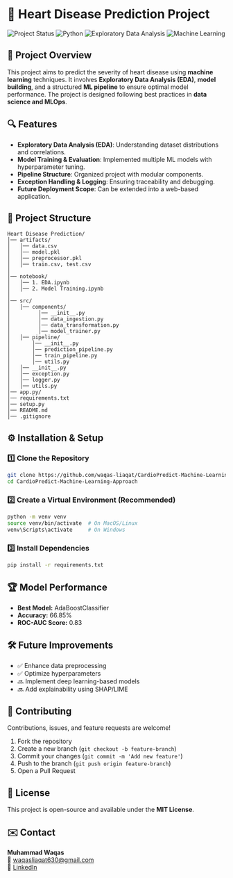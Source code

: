 # 🏥 Heart Disease Prediction Project

![Project Status](https://img.shields.io/badge/Status-In%20Development-yellow)
![Python](https://img.shields.io/badge/Python-3.8%2B-blue)
![Exploratory Data Analysis](https://img.shields.io/badge/Exploratory%20Data%20Analysis-Insightful-blue)
![Machine Learning](https://img.shields.io/badge/Machine%20Learning-Supervised-green)

## 📌 Project Overview
This project aims to predict the severity of heart disease using **machine learning** techniques. It involves **Exploratory Data Analysis (EDA)**, **model building**, and a structured **ML pipeline** to ensure optimal model performance. The project is designed following best practices in **data science and MLOps**.

## 🔍 Features
- **Exploratory Data Analysis (EDA)**: Understanding dataset distributions and correlations.
- **Model Training & Evaluation**: Implemented multiple ML models with hyperparameter tuning.
- **Pipeline Structure**: Organized project with modular components.
- **Exception Handling & Logging**: Ensuring traceability and debugging.
- **Future Deployment Scope**: Can be extended into a web-based application.

## 📁 Project Structure
```
Heart Disease Prediction/
│── artifacts/           
│   │── data.csv      
│   │── model.pkl        
│   │── preprocessor.pkl 
│   │── train.csv, test.csv 
│
│── notebook/            
│   │── 1. EDA.ipynb
│   │── 2. Model Training.ipynb
│
│── src/               
│   │── components/     
│         │── __init__.py
│         │── data_ingestion.py
│         │── data_transformation.py
│         │── model_trainer.py 
│   │── pipeline/      
│       │── __init__.py 
│       │── prediction_pipeline.py     
│       │── train_pipeline.py
│       │── utils.py        
│   │── __init__.py 
│   │── exception.py    
│   │── logger.py       
│   │── utils.py 
│── app.py/               
│── requirements.txt     
│── setup.py            
│── README.md           
│── .gitignore          
```

## ⚙️ Installation & Setup
### **1️⃣ Clone the Repository**
```sh
git clone https://github.com/waqas-liaqat/CardioPredict-Machine-Learning-Approach.git
cd CardioPredict-Machine-Learning-Approach
```
### **2️⃣ Create a Virtual Environment** (Recommended)
```sh
python -m venv venv
source venv/bin/activate  # On MacOS/Linux
venv\Scripts\activate     # On Windows
```
### **3️⃣ Install Dependencies**
```sh
pip install -r requirements.txt
```

## 🏆 Model Performance
- **Best Model:** AdaBoostClassifier
- **Accuracy:** 66.85%
- **ROC-AUC Score:** 0.83

## 🛠 Future Improvements
- ✅ Enhance data preprocessing
- ✅ Optimize hyperparameters
- 🔜 Implement deep learning-based models
- 🔜 Add explainability using SHAP/LIME

## 🤝 Contributing
Contributions, issues, and feature requests are welcome!
1. Fork the repository
2. Create a new branch (`git checkout -b feature-branch`)
3. Commit your changes (`git commit -m 'Add new feature'`)
4. Push to the branch (`git push origin feature-branch`)
5. Open a Pull Request

## 📜 License
This project is open-source and available under the **MIT License**.

## ✉️ Contact
**Muhammad Waqas**  
📧 waqasliaqat630@gmail.com  
🔗 [LinkedIn](https://www.linkedin.com/in/muhammad-waqas-liaqat/)

